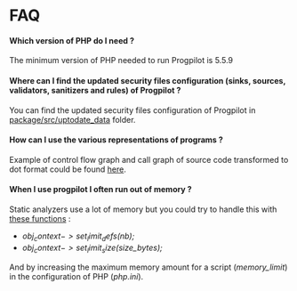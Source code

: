 # FAQ

#### Which version of PHP do I need ?
The minimum version of PHP needed to run Progpilot is 5.5.9

#### Where can I find the updated security files configuration (sinks, sources, validators, sanitizers and rules) of Progpilot ?
You can find the updated security files configuration of Progpilot in [package/src/uptodate_data](../package/src/uptodate_data) folder.

#### How can I use the various representations of programs ?
Example of control flow graph and call graph of source code transformed to dot format could be found [here](https://github.com/designsecurity/progpilot/blob/master/projects/tests/graphtest.php).

#### When I use progpilot I often run out of memory ?
Static analyzers use a lot of memory but you could try to handle this with [these functions](./API.md) :
- *$obj_context->set_limit_defs($nb);* 
- *$obj_context->set_limit_size($size_bytes);* 

And by increasing the maximum memory amount for a script (*memory_limit*) in the configuration of PHP (*php.ini*).
